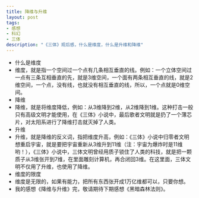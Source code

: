 ```yaml
---
title: 降维与升维
layout: post
tags:
- 感想
- 科幻
- 三体
description: "《三体》观后感，什么是维度，什么是升维和降维"
---
```


* 什么是维度
* 维度，就是指一个空间过一个点有几条相互垂直的线。例如：一个立体空间过一点有三条互相垂直的先，就是3维空间，一个面有两条相互垂直的线，就是2维空间，一个点，没有线，也就没有相互垂直的线，所以，一个点就是0维空间。
* 降维
* 降维，就是将维度降低，例如：从3维降到2维，从2维降到1维。这种打击一般只有高级文明才能使用，在《三体》小说中，最后歌者文明就是扔了一个薄芯片，对太阳系进行了降维打击就灭掉了人类。
* 升维
* 升维，就是降维的反义词，指把维度升高，例如：《三体》小说中归零者文明想重启宇宙，就是要把宇宙重新从3维升到11维（注：宇宙为爆炸时是11维哟！），《三体》小说中，三体文明曾经用质子锁住了人类的科技，就是把一颗质子从3维张开到7维，在里面雕刻计算机，再合闭回3维。在这里面，三体文明不仅用了升维，也使用了降维。
* 维度的限度
* 维度是无限的，如果有能力，把所有东西张开成1万亿维都可以，只要你想。
* 我的感想《降维与升维》完，敬请期待下期感想《黑暗森林法则》。
